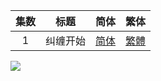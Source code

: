 

| 集数 | 标题 | 简体 | 繁体 |
| :--: | :--: | :--: | :--: |
| 1 | 纠缠开始 | [简体](https://raw.githubusercontent.com/SweetSub/SweetSub/master/Archive/Zegapain/%5BSweetSub%5D%20Zegapain%20-%2001.chs.ass) | [繁體](https://raw.githubusercontent.com/SweetSub/SweetSub/master/Archive/Zegapain/%5BSweetSub%5D%20Zegapain%20-%2001.cht.ass) |





![](https://p.sda1.dev/13/a60bc07791b5bec6d9a7bd2a1b947bb0/Zegapain.jpg)